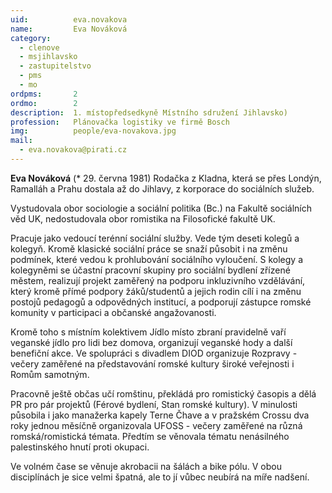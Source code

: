 ```yaml
---
uid:          eva.novakova
name:         Eva Nováková
category:
  - clenove
  - msjihlavsko
  - zastupitelstvo
  - pms
  - mo
ordpms:       2
ordmo:        2
description:  1. místopředsedkyně Místního sdružení Jihlavsko)
profession:   Plánovačka logistiky ve firmě Bosch
img:          people/eva-novakova.jpg
mail:
  - eva.novakova@pirati.cz
---
```

**Eva Nováková** (* 29. června 1981) Rodačka z Kladna, která se přes Londýn, Ramalláh a Prahu dostala až do Jihlavy, z korporace do sociálních služeb.

Vystudovala obor sociologie a sociální politika (Bc.) na Fakultě sociálních věd UK, nedostudovala obor romistika na Filosofické fakultě UK.

Pracuje jako vedoucí terénní sociální služby. Vede tým deseti kolegů a kolegyň. Kromě klasické sociální práce se snaží působit i na změnu podmínek, které vedou k prohlubování sociálního vyloučení. S kolegy a kolegyněmi se účastní pracovní skupiny pro sociální bydlení zřízené městem, realizují projekt zaměřený na podporu inkluzivního vzdělávání, který kromě přímé podpory žáků/studentů a jejich rodin cílí i na změnu postojů pedagogů a odpovědných institucí, a podporují zástupce romské komunity v participaci a občanské angažovanosti.

Kromě toho s místním kolektivem Jídlo místo zbraní pravidelně vaří veganské jídlo pro lidi bez domova, organizují veganské hody a další benefiční akce. Ve spolupráci s divadlem DIOD organizuje Rozpravy - večery zaměřené na představování romské kultury široké veřejnosti i Romům samotným.

Pracovně ještě občas učí romštinu, překládá pro romistický časopis a dělá PR pro pár projektů (Férové bydlení, Stan romské kultury). V minulosti působila i jako manažerka kapely Terne Čhave a v pražském Crossu dva roky jednou měsíčně organizovala UFOSS - večery zaměřené na různá romská/romistická témata. Předtím se věnovala tématu nenásilného palestinského hnutí proti okupaci.

Ve volném čase se věnuje akrobacii na šálách a bike pólu. V obou disciplínách je sice velmi špatná, ale to jí vůbec neubírá na míře nadšení.
